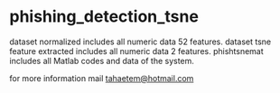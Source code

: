 # phishing_detection_tsne

dataset normalized includes all numeric data 52 features.
dataset tsne feature extracted includes all numeric data 2 features.
phishtsnemat includes all Matlab codes and data of the system.

for more information mail tahaetem@hotmail.com
